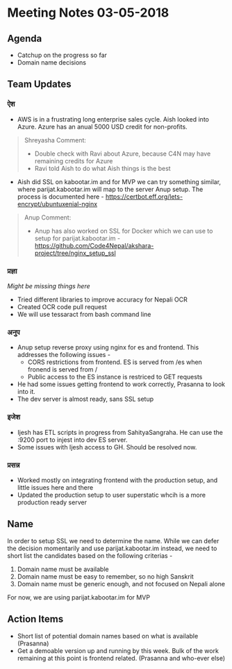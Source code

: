 # Meeting Notes 03-05-2018

## Agenda
- Catchup on the progress so far
- Domain name decisions

## Team Updates

### ऐश 

- AWS is in a frustrating long enterprise sales cycle. Aish looked into  Azure. Azure has an anual  5000 USD credit for non-profits.
> Shreyasha Comment: 
> - Double check with Ravi about Azure, because C4N may have remaining credits for Azure
> - Ravi told Aish to do what Aish things is the best

- Aish did SSL on kabootar.im and for MVP we can try something similar, where parijat.kabootar.im will map to the server Anup setup. The process is documented here - https://certbot.eff.org/lets-encrypt/ubuntuxenial-nginx

> Anup Comment: 
> - Anup has also worked on SSL for Docker which we can use to setup for parijat.kabootar.im - https://github.com/Code4Nepal/akshara-project/tree/nginx_setup_ssl

### प्रज्ञा

*Might be missing things here*

- Tried different libraries to improve accuracy for Nepali OCR
- Created OCR code pull request
- We will use tessaract from bash command line
 
### अनुप 

- Anup setup reverse proxy using nginx for es and frontend. This addresses the following issues - 
  - CORS restrictions from frontend. ES is served from /es when fronend is served from / 
  - Public access to the ES instance is restriced to GET requests
- He had some issues getting frontend to work correctly, Prasanna to look into it.
- The dev server is almost ready, sans SSL setup

### इजेश

- Ijesh has ETL scripts in progress from SahityaSangraha. He can use the :9200 port to injest into dev ES server.
- Some issues with Ijesh access to GH. Should be resolved now.

### प्रसन्न

- Worked mostly on integrating frontend with the production setup, and little issues here and there
- Updated the production setup to user superstatic whcih is a more production ready server

## Name

In order to setup SSL we need to determine the name. While we can defer the decision momentarily and use parijat.kabootar.im instead, we need to short list the candidates based on the following criterias - 

1. Domain name must be available
2. Domain name must be easy to remember, so no high Sanskrit
3. Domain name must be generic enough, and not focused on Nepali alone

For now, we are using parijat.kabootar.im for MVP

## Action Items

- Short list of potential domain names based on what is available (Prasanna)
- Get a demoable version up and running by this week. Bulk of the work remaining at this point is frontend related. (Prasanna and who-ever else)
